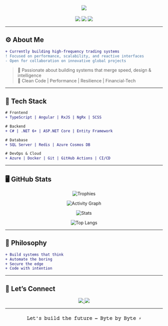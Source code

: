 
<h1 align="center">
  <img src="https://readme-typing-svg.demolab.com/?lines=𝕄𝕒𝕥𝕖𝕦𝕤+𝕄𝕒𝕣𝕢𝕦𝕖𝕤;Full-stack+Engineer+%F0%9F%92%BB;Angular+.NET+Specialist;Let's+code+the+future!" />
</h1>

<p align="center">
  <img src="https://img.shields.io/badge/-Software%20Engineer-0ff?style=for-the-badge&logo=codingame&logoColor=black" />
  <img src="https://img.shields.io/badge/-Financial%20Markets-purple?style=for-the-badge&logo=bitcoin&logoColor=white" />
  <img src="https://img.shields.io/badge/-Angular%20/.NET%20Specialist-cyan?style=for-the-badge&logo=angular&logoColor=white" />
</p>

---

## ⚙️ About Me

```diff
+ Currently building high-frequency trading systems
! Focused on performance, scalability, and reactive interfaces
- Open for collaboration on innovative global projects
```

> 🧠 Passionate about building systems that merge speed, design & intelligence  
> 🚀 Clean Code | Performance | Resilience | Financial-Tech

---

## 🧩 Tech Stack

```diff
# Frontend
+ TypeScript | Angular | RxJS | NgRx | SCSS

# Backend
+ C# | .NET 6+ | ASP.NET Core | Entity Framework

# Database
+ SQL Server | Redis | Azure Cosmos DB

# DevOps & Cloud
+ Azure | Docker | Git | GitHub Actions | CI/CD
```

---

## 🖥️ GitHub Stats

<div align="center">

![Trophies](https://github-profile-trophy.vercel.app/?username=MateusMo&theme=onedark&column=7)

![Activity Graph](https://github-readme-activity-graph.vercel.app/graph?username=MateusMo&theme=react-dark&hide_border=true&area=true)

![Stats](https://github-readme-stats.vercel.app/api?username=MateusMo&show_icons=true&theme=vision-friendly-dark&count_private=true&include_all_commits=true)

![Top Langs](https://github-readme-stats.vercel.app/api/top-langs/?username=MateusMo&layout=compact&theme=vision-friendly-dark&langs_count=6)

</div>

---

## 🧠 Philosophy

```diff
+ Build systems that think
+ Automate the boring
+ Secure the edge
+ Code with intention
```

---

## 🤖 Let’s Connect

<p align="center">
  <a href="https://www.linkedin.com/in/mateus-marques-oliveira/">
    <img src="https://img.shields.io/badge/-LinkedIn-0A66C2?style=for-the-badge&logo=linkedin&logoColor=white" />
  </a>
  <a href="mailto:mateusmarques.dev@gmail.com">
    <img src="https://img.shields.io/badge/-Email-EA4335?style=for-the-badge&logo=gmail&logoColor=white" />
  </a>
</p>

---

<h3 align="center"><code>𝙻𝚎𝚝'𝚜 𝚋𝚞𝚒𝚕𝚍 𝚝𝚑𝚎 𝚏𝚞𝚝𝚞𝚛𝚎 — 𝙱𝚢𝚝𝚎 𝚋𝚢 𝙱𝚢𝚝𝚎 ⚡</code></h3>
